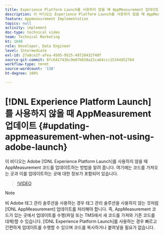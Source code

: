 ```yaml
---
title: Experience Platform Launch를 사용하지 않을 때 AppMeasurement 업데이트
description: 이 비디오는 Experience Platform Launch를 사용하지 않을 때 AppMeasurement 코드를 업데이트하는 방법을 알려 줍니다. 여기에는 코드를 가져오는 곳과 이를 업데이트하는 곳에 대한 정보가 포함되어 있습니다.
feature: Appmeasurement Implementation
topics: null
activity: implement
doc-type: technical video
team: Technical Marketing
kt: 1848
role: Developer, Data Engineer
level: Intermediate
exl-id: 27a8ce2f-afea-4505-9525-49720432f40f
source-git-commit: 8fc641743bc9e07b838a22ca64ccc15344d52764
workflow-type: tm+mt
source-wordcount: '138'
ht-degree: 100%

---
```


# [!DNL Experience Platform Launch]를 사용하지 않을 때 AppMeasurement 업데이트 {#updating-appmeasurement-when-not-using-adobe-launch}

이 비디오는 Adobe [!DNL Experience Platform Launch]를 사용하지 않을 때 AppMeasurement 코드를 업데이트하는 방법을 알려 줍니다. 여기에는 코드를 가져오는 곳과 이를 업데이트하는 곳에 대한 정보가 포함되어 있습니다.

>[!VIDEO](https://video.tv.adobe.com/v/25913/?quality=12&learn=on)

>[!NOTE]
>
>비 Adobe 태그 관리 솔루션을 사용하는 경우 태그 관리 솔루션을 사용하지 않는 것처럼 [!DNL AppMeasurement] 업데이트를 처리해야 합니다. 즉, AppMeasurement 코드가 있는 곳에서 업데이트를 수행(파일 또는 TMS에서 새 코드를 가져와 기존 코드를 대체)할 수 있습니다. [!DNL Experience Platform Launch]를 사용하는 경우 빠르고 간편하게 업데이트를 수행할 수 있으며 코드를 복사하거나 붙여넣을 필요가 없습니다.
